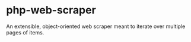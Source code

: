 php-web-scraper
===============

An extensible, object-oriented web scraper meant to iterate over multiple pages of items.